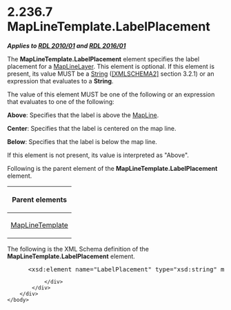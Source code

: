 <html dir="LTR" xmlns:mshelp="http://msdn.microsoft.com/mshelp" xmlns:ddue="http://ddue.schemas.microsoft.com/authoring/2003/5" xmlns:xlink="http://www.w3.org/1999/xlink" xmlns:tool="http://www.microsoft.com/tooltip">
    <head>
        <meta http-equiv="Content-Type" content="text/html; CHARSET=utf-8"></meta>
        <meta name="save" content="history"></meta>
        <title>2.236.7 MapLineTemplate.LabelPlacement</title>
        <xml>
            <mshelp:toctitle title="2.236.7 MapLineTemplate.LabelPlacement"></mshelp:toctitle>
            <mshelp:rltitle title="[MS-RDL]: MapLineTemplate.LabelPlacement"></mshelp:rltitle>
            <mshelp:keyword index="A" term="2f5bc224-293f-481b-84d2-b885cb1ab33a"></mshelp:keyword>
            <mshelp:attr name="DCSext.ContentType" value="open specification"></mshelp:attr>
            <mshelp:attr name="AssetID" value="2f5bc224-293f-481b-84d2-b885cb1ab33a"></mshelp:attr>
            <mshelp:attr name="TopicType" value="kbRef"></mshelp:attr>
            <mshelp:attr name="DCSext.Title" value="[MS-RDL]: MapLineTemplate.LabelPlacement" />
        </xml>
    </head>
    <body>
        <div id="header">
            <h1 class="heading">2.236.7 MapLineTemplate.LabelPlacement</h1>
        </div>
        <div id="mainSection">
            <div id="mainBody">
                <div id="allHistory" class="saveHistory"></div>
                <div id="sectionSection0" class="section" name="collapseableSection">
                    

<p><b><i>Applies to </i></b><a href="3428e690-a348-4ec7-8a6a-8efb42d2cdee.html"><b><i>RDL 2010/01</i></b></a><b><i>
and </i></b><a href="52ce3983-2bfc-4e72-9359-42aaf5fe4509.html"><b><i>RDL 2016/01</i></b></a></p>

<p>The <b>MapLineTemplate.LabelPlacement</b> element specifies
the label placement for a <a href="8681b1dc-d73e-4d35-b4fa-f7f459d4a304.html">MapLineLayer</a>.
This element is optional. If this element is present, its value MUST be a <a href="1ed81ef3-a683-45e3-aaad-bd2bbe71bc3d.html">String</a> (<a href="https://go.microsoft.com/fwlink/?LinkId=90610">[XMLSCHEMA2]</a> section
3.2.1) or an expression that evaluates to a <b>String</b>. </p>

<p>The value of this element MUST be one of the following or an
expression that evaluates to one of the following:</p>

<p><b>Above</b>: Specifies that the label is above the <a href="848562bc-c49f-443c-8002-ae8d395f9fde.html">MapLine</a>.</p>

<p><b>Center</b>: Specifies that the label is centered
on the map line. </p>

<p><b>Below</b>: Specifies that the label is below the
map line.</p>

<p>If this element is not present, its value is interpreted as
&quot;Above&quot;.</p>

<p>Following is the parent element of the <b>MapLineTemplate.LabelPlacement</b>
element.</p>

<table>
 <thead>
  <tr>
   <th>
   <p>Parent elements</p>
   </th>
  </tr>
 </thead>
 <tr>
  <td>
  <p><a href="37e2d016-be53-44eb-a5ae-5a01d6400909.html">MapLineTemplate</a></p>
  </td>
 </tr>
</table>

<p>The following is the XML Schema definition of the <b>MapLineTemplate.LabelPlacement</b>
element.</p>

<dl>
<dd>
<div><pre> &lt;xsd:element name=&quot;LabelPlacement&quot; type=&quot;xsd:string&quot; minOccurs=&quot;0&quot; /&gt;
</pre></div>
</dd></dl>


                </div>
            </div>
        </div>
    </body>
</html>